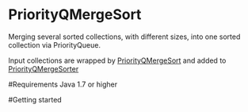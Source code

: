 # PriorityQMergeSort

Merging several sorted collections, with different sizes, into one sorted collection via PriorityQueue.

Input collections are wrapped by [PriorityQMergeSort](src/main/java/org/petka/sort/PriorityQMergeSort.java) and added to
[PriorityQMergeSorter](src/main/java/org/petka/sort/PriorityQMergeSorter.java)


#Requirements
Java 1.7 or higher

#Getting started
